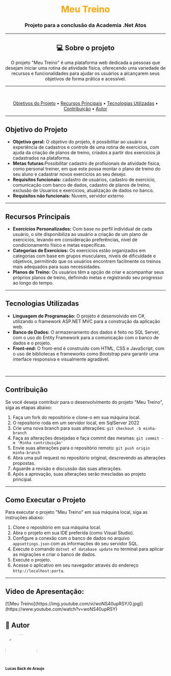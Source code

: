 <h1 align="center" style="color:#ffa500">Meu Treino</h1>

<h3 align="center">Projeto para a conclusão da Academia .Net Atos</h3>
<hr>
<p><h2 align="center"> 💻 Sobre o projeto</h2></p>
<p align="center">O projeto "Meu Treino" é uma plataforma web dedicada a pessoas que desejam iniciar uma rotina de atividade física, oferecendo uma variedade 
  de recursos e funcionalidades para ajudar os usuários a alcançarem seus objetivos de forma prática e acessível.</p>
<hr>

<br/>

<p align="center">
<a href="#objetivo">Objetivos do Projeto</a> •
 <a href="#recursosPrincipais">Recursos Principais</a> •
 <a href="#tecnologia">Tecnologias Utilizadas</a> • 
 <a href="#contribuicao">Contribuição</a> •  
 <a href="#autor">Autor</a>
</p>
<hr>
<h2 id="objetivo">Objetivo do Projeto</h2>
<ul>
  <li><strong> Objetivo geral:</strong> O objetivo do projeto, é possibilitar ao usuário a experiência de cadastros e controle de uma rotina de exercicíos, com ajuda da criação de planos de treino, criados a partir dos exercicíos já cadastrados na plataforma.</li>
  <li><strong>Metas futuras:</strong>Possibilitar cadastro de profisionais de atividade fisíca, como personal treiner, em que este possa montar o plano de treino do seu aluno e cadastrar novos exercicios ao seu desejo.</li>
  <li><strong>Requisitos funcionais:</strong> cadastro de usuários, cadastro de exercício, comunicação com banco de dados, cadastro de planos de treino, exclusão de Usuarios e exercicios, atualização de dados no banco. </li>
  <li><strong>Requisitos não funcionais:</strong> Nuvem, servidor externo</li>	  
    
</ul>
<hr>
<h2 id="recursosPrincipais">Recursos Principais</h2>
<ul>
  <li><strong>Exercícios Personalizados:</strong> Com base no perfil individual de cada usuário, o site disponibiliza ao usuário a criação de um plano de exercicios, levando em consideração preferências, nível de condicionamento físico e metas específicas.</li>
  <li><strong>Categorias de Exercícios:</strong> Os exercícios estão organizados em categorias com base em grupos musculares, níveis de dificuldade e objetivos, permitindo que os usuários encontrem facilmente os treinos mais adequados para suas necessidades.</li>
  <li><strong>Planos de Treino:</strong> Os usuários têm a opção de criar e acompanhar seus próprios planos de treino, definindo metas e registrando seu progresso ao longo do tempo.</li>  
</ul>
<hr>
<h2 id="tecnologia">Tecnologias Utilizadas</h2>

<ul>
  <li><strong>Linguagem de Programação:</strong> O projeto é desenvolvido em C#, utilizando o framework ASP.NET MVC para a construção da aplicação web.</li>
  <li><strong>Banco de Dados:</strong> O armazenamento dos dados é feito no SQL Server, com o uso do Entity Framework para a comunicação com o banco de dados e o projeto.</li>
  <li><strong>Front-end:</strong> O front-end é construído com HTML, CSS e JavaScript, com o uso de bibliotecas e frameworks como Bootstrap para garantir uma interface responsiva e visualmente agradável.</li>
</ul>
<br/>
<hr>
<h2 id="contribuicao">Contribuição</h2>

<p>Se você deseja contribuir para o desenvolvimento do projeto "Meu Treino", siga as etapas abaixo:</p>

<ol>
  <li>Faça um fork do repositório e clone-o em sua máquina local.</li>
  <li>O repositorio roda em um servidor local, em SqlServer 2022</li>
  <li>Crie uma nova branch para suas alterações: <code>git checkout -b minha-branch</code></li>
  <li>Faça as alterações desejadas e faça commit das mesmas: <code>git commit -m 'Minha contribuição'</code></li>
  <li>Envie suas alterações para o repositório remoto: <code>git push origin minha-branch</code></li>
  <li>Abra uma pull request no repositório original, descrevendo as alterações propostas.</li>
  <li>Aguarde a revisão e discussão das suas alterações.</li>
  <li>Após a aprovação, suas alterações serão mescladas ao projeto principal.</li>
</ol>

<hr>
<h2 id="como_executar-projeto">Como Executar o Projeto</h2>

<p>Para executar o projeto "Meu Treino" em sua máquina local, siga as instruções abaixo:</p>

<ol>
  <li>Clone o repositório em sua máquina local.</li>
  <li>Abra o projeto em sua IDE preferida (como Visual Studio).</li>
  <li>Configure a conexão com o banco de dados no arquivo <code>appsettings.json</code> com as informações do seu servidor SQL.</li>
  <li>Execute o comando <code>dotnet ef database update</code> no terminal para aplicar as migrações e criar o banco de dados.</li>
  <li>Execute o projeto.</li>
  <li>Acesse o aplicativo em seu navegador através do endereço <code>http://localhost:porta</code>.</li>  	
</ol>
<hr>
<h2> Video de Apresentação:</h2>
[![Meu Treino](https://img.youtube.com/vi/woNS40upRSY/0.jpg)](https://www.youtube.com/watch?v=woNS40upRSY)



<h2 id="autor"> 🦸 Autor </h2>
 <img style="border-radius: 50%;" src="https://avatars.githubusercontent.com/u/113467764?v=4" width="100px;" alt=""/>
<br />
 <sub><b>Lucas Back de Araujo</b></sub></a> <a href="https://github.com/LucasBackA)](https://github.com/LucasBackAr" title="Github"></a>
 <br />

